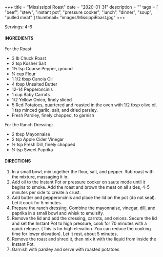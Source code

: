 +++
title = "Mississippi Roast"
date = "2020-01-31"
description = ""
tags = [
    "beef",
    "stew",
    "instant pot",
    "pressure cooker",
    "lunch",
    "dinner", 
    "soup",
    "pulled meat" 
]
thumbnail= "images/MissippiRoast.jpg"
+++

Servings: 4-6<!--more-->

#### INGREDIENTS 

For the Roast: 

* 3 lb Chuck Roast 
* 2 tsp Kosher Salt 
* 1½ tsp Coarse Pepper, ground 
* ¼ cup Flour
* 1 1/2 tbsp Canola Oil 
* 4 tbsp Unsalted Butter 
* 12-14 Pepperoncinis 
* 1 cup Baby Carrots
* 1/2 Yellow Onion, finely sliced
* 5 Red Potatoes, quartered and roasted in the oven with 1/2 tbsp olive oil, 1 tsp minced garlic, salt, and dried parsley. 
* Fresh Parsley, finely chopped, to garnish

For the Ranch Dressing: 

* 2 tbsp Mayonnaise 
* 2 tsp Apple Cider Vinegar 
* ½ tsp Fresh Dill, finely chopped
* ¼ tsp Sweet Paprika 

#### DIRECTIONS 

1. In a small bowl, mix together the flour, salt, and pepper. Rub roast with the mixture, massaging it in. 
2. Add oil to the Instant Pot or pressure cooker on saute mode until it begins to smoke. Add the roast and brown the meat on all sides, 4-5 minutes per side to create a crust. 
3. Add butter and pepperoncinis and place the lid on the pot (do not seal). Let it cook for 5 minutes. 
4. Prepare the ranch dressing. Combine the mayonnaise, vinegar, dill, and paprika in a small bowl and whisk to emulsify. 
5. Remove the lid and add the dressing, carrots, and onions. Secure the lid and set the Instant Pot to high pressure, cook for 70 minutes with a quick release. (This is for high elevation. You can reduce the cooking time for lower elevation). Let it rest, about 5 minutes. 
6. Remove the roast and shred it, then mix it with the liquid from inside the Instant Pot. 
7. Garnish with parsley and serve with roasted potatoes. 
